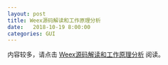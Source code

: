 ```yaml
---
layout: post
title: Weex源码解读和工作原理分析
date:   2018-10-19 8:00:00
categories: GUI
---
```


内容较多，请点击 [Weex源码解读和工作原理分析](http://gongpengjun.com/weex-code-analysis/) 阅读。
